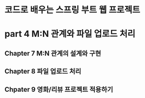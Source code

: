 코드로 배우는 스프링 부트 웹 프로젝트
===========================

# part 4 M:N 관계와 파일 업로드 처리

## Chapter 7 M:N 관계의 설계와 구현

## Chapter 8 파일 업로드 처리

## Chpater 9 영화/리뷰 프로젝트 적용하기